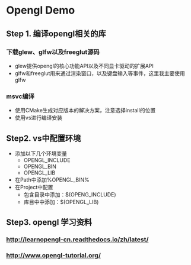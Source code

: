 # Opengl Demo

## Step 1. 编译opengl相关的库
### 下载glew、glfw以及freeglut源码
* glew提供opengl的核心功能API以及不同显卡驱动的扩展API
* glfw和freeglut用来通过渲染窗口，以及键盘输入等事件，这里我主要使用glfw
### msvc编译
* 使用CMake生成对应版本的解决方案，注意选择install的位置
* 使用vs进行编译安装

## Step2. vs中配置环境
* 添加以下几个环境变量
	- OPENGL_INCLUDE
	- OPENGL_BIN
	- OPENGL_LIB
* 在Path中添加\%OPENGL_BIN\%
* 在Project中配置
	- 包含目录中添加：\$(OPENG_INCLUDE)
	- 库目中中添加：\$(OPENGL_LIB)

## Step3. opengl 学习资料
### http://learnopengl-cn.readthedocs.io/zh/latest/
### http://www.opengl-tutorial.org/
